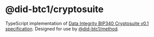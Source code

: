 # @did-btc1/cryptosuite

TypeScript implementation of [Data Integrity BIP340 Cryptosuite v0.1 specification](https://dcdpr.github.io/data-integrity-schnorr-secp256k1/).
Designed for use by [@did-btc1/method](../method/README.md).